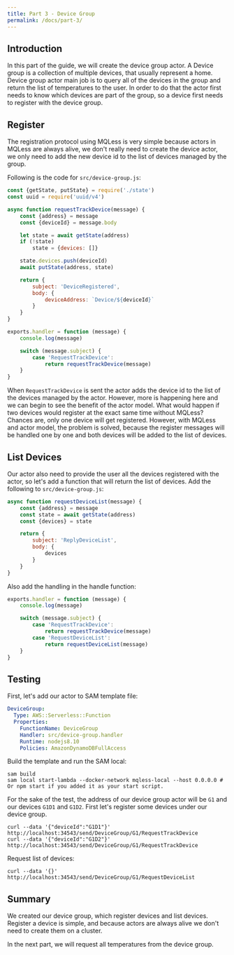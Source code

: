 ```yaml
---
title: Part 3 - Device Group
permalink: /docs/part-3/
---
```


## Introduction

In this part of the guide, we will create the device group actor.
A Device group is a collection of multiple devices, that usually represent a home.
Device group actor main job is to query all of the devices in the group and return the list of temperatures to the user.
In order to do that the actor first needs to know which devices are part of the group, so a device first needs to register with the device group.

## Register

The registration protocol using MQLess is very simple because actors in MQLess are always alive, we don't really need to create the device actor, we only need to add the new device id to the list of devices managed by the group.

Following is the code for `src/device-group.js`:

```javascript
const {getState, putState} = require('./state')
const uuid = require('uuid/v4')

async function requestTrackDevice(message) {
    const {address} = message
    const {deviceId} = message.body

    let state = await getState(address)
    if (!state)
        state = {devices: []}

    state.devices.push(deviceId)
    await putState(address, state)

    return {
        subject: 'DeviceRegistered',
        body: {
            deviceAddress: `Device/${deviceId}`
        }
    }
}

exports.handler = function (message) {
    console.log(message)

    switch (message.subject) {
        case 'RequestTrackDevice':
            return requestTrackDevice(message)
    }
}
```

When `RequestTrackDevice` is sent the actor adds the device id to the list of the devices managed by the actor.
However, more is happening here and we can begin to see the benefit of the actor model.
What would happen if two devices would register at the exact same time without MQLess? Chances are, only one device will get registered.
However, with MQLess and actor model, the problem is solved, because the register messages will be handled one by one and both devices will be added to the list of devices.

## List Devices

Our actor also need to provide the user all the devices registered with the actor, so let's add a function that will return the list of devices.
Add the following to `src/device-group.js`:

```javascript
async function requestDeviceList(message) {
    const {address} = message
    const state = await getState(address)
    const {devices} = state

    return {
        subject: 'ReplyDeviceList',
        body: {
            devices
        }
    }
}
```

Also add the handling in the handle function:

```javascript
exports.handler = function (message) {
    console.log(message)

    switch (message.subject) {
        case 'RequestTrackDevice':
            return requestTrackDevice(message)
        case 'RequestDeviceList':
            return requestDeviceList(message)
    }
}
```

## Testing

First, let's add our actor to SAM template file:

```yaml
DeviceGroup:
  Type: AWS::Serverless::Function
  Properties:
    FunctionName: DeviceGroup
    Handler: src/device-group.handler
    Runtime: nodejs8.10
    Policies: AmazonDynamoDBFullAccess
```

Build the template and run the SAM local:

```shell
sam build
sam local start-lambda --docker-network mqless-local --host 0.0.0.0 # Or npm start if you added it as your start script.
```

For the sake of the test, the address of our device group actor will be `G1` and our devices `G1D1` and `G1D2`.
First let's register some devices under our device group.

```shell
curl --data '{"deviceId":"G1D1"}' http://localhost:34543/send/DeviceGroup/G1/RequestTrackDevice
curl --data '{"deviceId":"G1D2"}' http://localhost:34543/send/DeviceGroup/G1/RequestTrackDevice
```

Request list of devices:

```shell
curl --data '{}' http://localhost:34543/send/DeviceGroup/G1/RequestDeviceList
```

## Summary

We created our device group, which register devices and list devices.
Register a device is simple, and because actors are always alive we don't need to create them on a cluster.

In the next part, we will request all temperatures from the device group.
